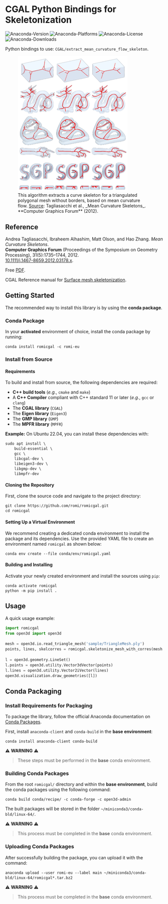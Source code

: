 # CGAL Python Bindings for Skeletonization

![Anaconda-Version](https://anaconda.org/romi-eu/romicgal/badges/version.svg)
![Anaconda-Platforms](https://anaconda.org/romi-eu/romicgal/badges/platforms.svg)
![Anaconda-License](https://anaconda.org/romi-eu/romicgal/badges/license.svg)
![Anaconda-Downloads](https://anaconda.org/romi-eu/romicgal/badges/downloads.svg)

Python bindings to use: `CGAL/extract_mean_curvature_flow_skeleton`.

<figure>
  <img src="doc/assets/paper_preview.png" width="350" />
  <figcaption>
    This algorithm extracts a curve skeleton for a triangulated polygonal mesh without borders, based on mean curvature flow.  
    <u>Source</u>: Tagliasacchi et al., _Mean Curvature Skeletons_. **Computer Graphics Forum** (2012).
  </figcaption>
</figure>

## Reference

Andrea Tagliasacchi, Ibraheem Alhashim, Matt Olson, and Hao Zhang. _Mean Curvature Skeletons_.  
**Computer Graphics Forum** (Proceedings of the Symposium on Geometry Processing), 31(5):1735–1744, 2012.  
[10.1111/j.1467-8659.2012.03178.x](https://doi.org/10.1111/j.1467-8659.2012.03178.x).  

Free [PDF](https://www.cs.sfu.ca/~haoz/pubs/tag_sgp12.pdf).  

CGAL Reference manual for [Surface mesh skeletonization](
https://doc.cgal.org/5.4.5/Surface_mesh_skeletonization/group__PkgSurfaceMeshSkeletonizationRef.html).

## Getting Started

The recommended way to install this library is by using the **conda package**.

### Conda Package

In your **activated** environment of choice, install the conda package by running:

```shell
conda install romicgal -c romi-eu
```

### Install from Source

#### Requirements

To build and install from source, the following dependencies are required:
- **C++ build tools** (_e.g._, `cmake` and `make`)
- A **C++ Compiler** compliant with C++ standard 11 or later (_e.g._, `gcc` or `clang`)
- The **CGAL library** (`CGAL`)
- The **Eigen library** (`Eigen3`)
- The **GMP library** (`GMP`)
- The **MPFR library** (`MPFR`)

**Example:** On Ubuntu 22.04, you can install these dependencies with:

```shell
sudo apt install \
    build-essential \
    gcc \
    libcgal-dev \
    libeigen3-dev \
    libgmp-dev \
    libmpfr-dev
```

#### Cloning the Repository  

First, clone the source code and navigate to the project directory:

```shell
git clone https://github.com/romi/romicgal.git
cd romicgal
```

#### Setting Up a Virtual Environment  

We recommend creating a dedicated conda environment to install the package and its dependencies. Use the provided YAML file to create an environment named `romicgal` as shown below:

```shell
conda env create --file conda/env/romicgal.yaml
```

#### Building and Installing  

Activate your newly created environment and install the sources using `pip`:

```shell
conda activate romicgal
python -m pip install .
```

## Usage

A quick usage example:

```python
import romicgal
from open3d import open3d

mesh = open3d.io.read_triangle_mesh('sample/TriangleMesh.ply')
points, lines, skelcorres = romicgal.skeletonize_mesh_with_corres(mesh.vertices, mesh.triangles)

l = open3d.geometry.LineSet()
l.points = open3d.utility.Vector3dVector(points)
l.lines = open3d.utility.Vector2iVector(lines)
open3d.visualization.draw_geometries([l])
```

## Conda Packaging

### Install Requirements for Packaging  

To package the library, follow the official Anaconda documentation on [Conda Packages](https://docs.anaconda.com/anacondaorg/user-guide/packages/conda-packages).

First, install `anaconda-client` and `conda-build` in the **base environment**:

```shell
conda install anaconda-client conda-build
```

:warning: **WARNING** :warning:  
> These steps must be performed in the **base** conda environment.

### Building Conda Packages  

From the root `romicgal/` directory and within the **base environment**, build the conda packages using the following command:

```shell
conda build conda/recipe/ -c conda-forge -c open3d-admin
```

The built packages will be stored in the folder `~/miniconda3/conda-bld/linux-64/`.

:warning: **WARNING** :warning:  
> This process must be completed in the **base** conda environment.

### Uploading Conda Packages  

After successfully building the package, you can upload it with the command:

```shell
anaconda upload --user romi-eu --label main ~/miniconda3/conda-bld/linux-64/romicgal*.tar.bz2
```

:warning: **WARNING** :warning:  
> This process must be completed in the **base** conda environment.
